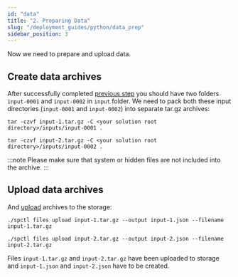 ```yaml
---
id: "data"
title: "2. Preparing Data"
slug: "/deployment_guides/python/data_prep"
sidebar_position: 3
---
```


Now we need to prepare and upload data.

## Create data archives

After successfully completed [previous step](/developers/deployment_guides/python/solution_prep) you should have two folders `input-0001` and `input-0002` in `input` folder. We need to pack both these input directories (`input-0001` and `input-0002`) into separate tar.gz archives:

```
tar -czvf input-1.tar.gz -C <your solution root directory>/inputs/input-0001 .
```

```
tar -czvf input-2.tar.gz -C <your solution root directory>/inputs/input-0002 .
```

:::note
Please make sure that system or hidden files are not included into the archive.
:::
## Upload data archives

And [upload](/developers/cli_commands/files/upload) archives to the storage:

```
./spctl files upload input-1.tar.gz --output input-1.json --filename input-1.tar.gz
```

```
./spctl files upload input-2.tar.gz --output input-2.json --filename input-2.tar.gz
```

Files `input-1.tar.gz` and `input-2.tar.gz` have been uploaded to storage and `input-1.json` and `input-2.json` have to be created.